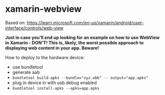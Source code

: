 # xamarin-webview

Based on: https://learn.microsoft.com/en-us/xamarin/android/user-interface/controls/web-view

**Just in case you'll end up looking for an example on how to use WebView in Xamarin - DON'T!
This is, likely, the worst possible approach to displaying web content in your app. Beware!**

How to deploy to the hardware device:
- use bundletool
- generate aab
- `bundletool build-apks --bundle="xyz.abb" -- output="app.apks"`
- plug in device in with usb debug enabled
- `bundletool install-apks --apks=app.apks`